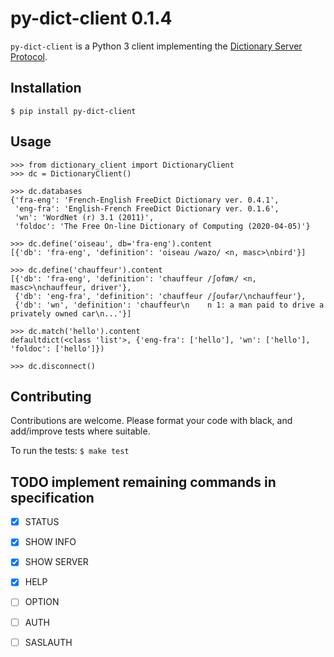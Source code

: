 

# py-dict-client 0.1.4

`py-dict-client` is a Python 3 client implementing the [Dictionary Server Protocol](https://tools.ietf.org/html/rfc2229).


## Installation

`$ pip install py-dict-client`


## Usage

    >>> from dictionary_client import DictionaryClient
    >>> dc = DictionaryClient()
    
    >>> dc.databases
    {'fra-eng': 'French-English FreeDict Dictionary ver. 0.4.1',
     'eng-fra': 'English-French FreeDict Dictionary ver. 0.1.6',
     'wn': 'WordNet (r) 3.1 (2011)',
     'foldoc': 'The Free On-line Dictionary of Computing (2020-04-05)'}
    
    >>> dc.define('oiseau', db='fra-eng').content
    [{'db': 'fra-eng', 'definition': 'oiseau /wazo/ <n, masc>\nbird'}]
    
    >>> dc.define('chauffeur').content
    [{'db': 'fra-eng', 'definition': 'chauffeur /ʃofœʀ/ <n, masc>\nchauffeur, driver'},
     {'db': 'eng-fra', 'definition': 'chauffeur /ʃoufər/\nchauffeur'},
     {'db': 'wn', 'definition': 'chauffeur\n    n 1: a man paid to drive a privately owned car\n...'}]
    
    >>> dc.match('hello').content
    defaultdict(<class 'list'>, {'eng-fra': ['hello'], 'wn': ['hello'], 'foldoc': ['hello']})
    
    >>> dc.disconnect()


## Contributing

Contributions are welcome. Please format your code with black, and add/improve tests where suitable.

To run the tests: `$ make test`


## TODO implement remaining commands in specification 

-   [X] STATUS
-   [X] SHOW INFO
-   [X] SHOW SERVER
-   [X] HELP
-   [ ] OPTION
-   [ ] AUTH
-   [ ] SASLAUTH

